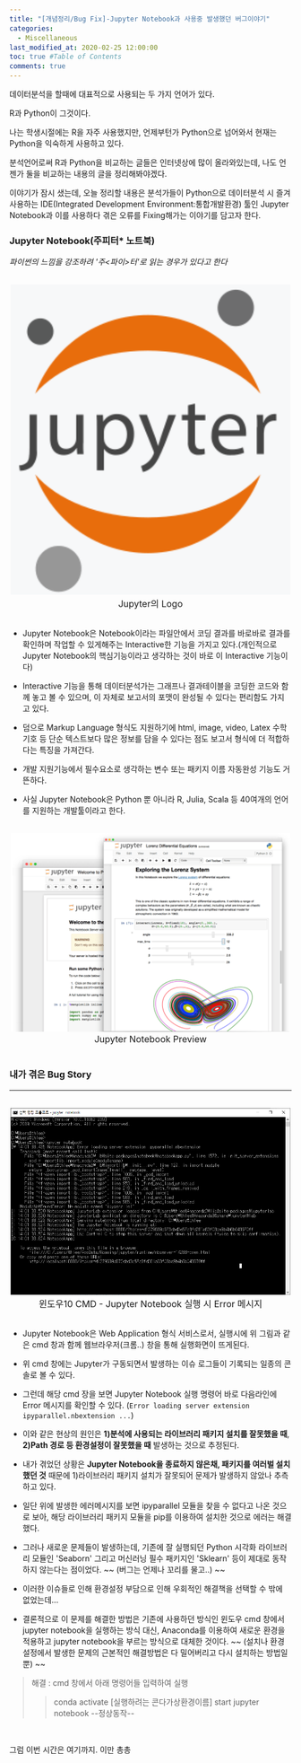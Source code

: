 ```yaml
---
title: "[개념정리/Bug Fix]-Jupyter Notebook과 사용중 발생했던 버그이야기"
categories: 
  - Miscellaneous
last_modified_at: 2020-02-25 12:00:00
toc: true #Table of Contents
comments: true
---
```


데이터분석을 할때에 대표적으로 사용되는 두 가지 언어가 있다.

R과 Python이 그것이다.

나는 학생시절에는 R을 자주 사용했지만, 언제부턴가 Python으로 넘어와서 현재는 Python을 익숙하게 사용하고 있다.

분석언어로써 R과 Python을 비교하는 글들은 인터넷상에 많이 올라와있는데, 나도 언젠가 둘을 비교하는 내용의 글을 정리해봐야겠다.

이야기가 잠시 샜는데, 오늘 정리할 내용은 분석가들이 Python으로 데이터분석 시 즐겨 사용하는 IDE(Integrated Development Environment:통합개발환경) 툴인 Jupyter Notebook과 이를 사용하다 겪은 오류를 Fixing해가는 이야기를 담고자 한다.
 


### Jupyter Notebook(주피터* 노트북)
*파이썬의 느낌을 강조하려 '주<파이>터'로 읽는 경우가 있다고 한다*

<br>
<center><img src="/assets/images/200225/000.png" width="500" ></center>
<center><font size="3em">Jupyter의 Logo</font></center>
<br>

- Jupyter Notebook은 Notebook이라는 파일안에서 코딩 결과를 바로바로 결과를 확인하며 작업할 수 있게해주는 Interactive한 기능을 가지고 있다.(개인적으로 Jupyter Notebook의 핵심기능이라고 생각하는 것이 바로 이 Interactive 기능이다)

- Interactive 기능을 통해 데이터분석가는 그래프나 결과테이블을 코딩한 코드와 함께 놓고 볼 수 있으며, 이 자체로 보고서의 포맷이 완성될 수 있다는 편리함도 가지고 있다. 

- 덤으로 Markup Language 형식도 지원하기에 html, image, video, Latex 수학기호 등 단순 텍스트보다 많은 정보를 담을 수 있다는 점도 보고서 형식에 더 적합하다는 특징을 가져간다.

- 개발 지원기능에서 필수요소로 생각하는 변수 또는 패키지 이름 자동완성 기능도 거뜬하다.

- 사실 Jupyter Notebook은 Python 뿐 아니라 R, Julia, Scala 등 40여개의 언어를 지원하는 개발툴이라고 한다.


<br>
<center><img src="/assets/images/200225/001.png" width="500" ></center>
<center><font size="3em">Jupyter Notebook Preview</font></center>
<br>


### 내가 겪은 Bug Story
------

<br>
<center><img src="/assets/images/200225/002.png" width="500" ></center>
<center><font size="3em">윈도우10 CMD - Jupyter Notebook 실행 시 Error 메시지</font></center>
<br>

- Jupyter Notebook은 Web Application 형식 서비스로서, 실행시에 위 그림과 같은 cmd 창과 함께 웹브라우저(크롬..) 창을 통해 실행화면이 뜨게된다.

- 위 cmd 창에는 Jupyter가 구동되면서 발생하는 이슈 로그들이 기록되는 일종의 콘솔로 볼 수 있다.

- 그런데 해당 cmd 장을 보면 Jupyter Notebook 실행 명령어 바로 다음라인에 Error 메시지를 확인할 수 있다. (`Error loading server extension ipyparallel.nbextension ...`)

- 이와 같은 현상의 원인은 __1)분석에 사용되는 라이브러리 패키지 설치를 잘못했을 때__, __2)Path 경로 등 환경설정이 잘못했을 때__ 발생하는 것으로 추정된다.

- 내가 겪었던 상황은 __Jupyter Notebook을 종료하지 않은채, 패키지를 여러벌 설치했던 것__ 때문에 1)라이브러리 패키지 설치가 잘못되어 문제가 발생하지 않았나 추측하고 있다.

- 일단 위에 발생한 에러메시지를 보면 ipyparallel 모듈을 찾을 수 없다고 나온 것으로 보아, 해당 라이브러리 패키지 모듈을 pip를 이용하여 설치한 것으로 에러는 해결했다.

- 그러나 새로운 문제들이 발생하는데, 기존에 잘 실행되던 Python 시각화 라이브러리 모듈인 'Seaborn' 그리고 머신러닝 필수 패키지인 'Sklearn' 등이 제대로 동작하지 않는다는 점이었다.
~~ (버그는 언제나 꼬리를 물고..) ~~

- 이러한 이슈들로 인해 환경설정 부담으로 인해 우회적인 해결책을 선택할 수 밖에 없었는데...

- 결론적으로 이 문제를 해결한 방법은 기존에 사용하던 방식인 윈도우 cmd 창에서 jupyter notebook을 실행하는 방식 대신, Anaconda를 이용하여 새로운 환경을 적용하고 jupyter notebook을 부르는 방식으로 대체한 것이다. 
~~ (설치나 환경설정에서 발생한 문제의 근본적인 해결방법은 다 밀어버리고 다시 설치하는 방법일 뿐) ~~

>
> 해결 : cmd 창에서 아래 명령어들 입력하여 실행
> > conda activate [실행하려는 콘다가상환경이름]
> > start jupyter notebook
> --정상동작--
>

<br>

그럼 이번 시간은 여기까지. 이만 총총
